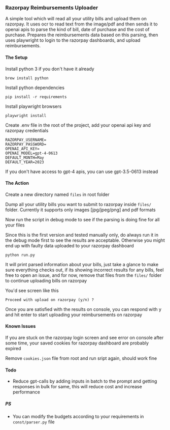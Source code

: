 ### Razorpay Reimbursements Uploader

A simple tool which will read all your utility bills and upload them on razorpay. It uses ocr to read text from the image/pdf and then sends it to openai apis to parse the kind of bill, date of purchase and the cost of purchase. Prepares the reimbursements data based on this parsing, then uses playwright to login to the razorpay dashboards, and upload reimbursements.

#### The Setup

Install python 3 if you don't have it already

```
brew install python
```

Install python dependencies

```
pip install -r requirements
```

Install playwright browsers

```
playwright install
```

Create .env file in the root of the project, add your openai api key and razorpay credentials

```
RAZORPAY_USERNAME=
RAZORPAY_PASSWORD=
OPENAI_API_KEY=
OPENAI_MODEL=gpt-4-0613
DEFAULT_MONTH=May
DEFAULT_YEAR=2023
```

If you don't have access to gpt-4 apis, you can use gpt-3.5-0613 instead

#### The Action

Create a new directory named `files` in root folder

Dump all your utility bills you want to submit to razorpay inside `files/` folder. Currently it supports only images [jpg/jpeg/png] and pdf formats

Now run the script in debug mode to see if the parsing is doing fine for all your files

Since this is the first version and tested manually only, do always run it in the debug mode first to see the results are acceptable. Otherwise you might end up with faulty data uploaded to your razorpay dashboard

```
python run.py
```

It will print parsed information about your bills, just take a glance to make sure everything checks out, if its showing incorrect results for any bills, feel free to open an issue, and for now, remove that files from the `files/` folder to continue uploading bills on razorpay

You'd see screen like this
```
Proceed with upload on razorpay (y/n) ? 
```

Once you are satisfied with the results on console, you can respond with y and hit enter to start uploading your reimbursements on razorpay

#### Known Issues

If you are stuck on the razorpay login screen and see error on console after some time, your saved cookies for razorpay dashboard are probably expired

Remove `cookies.json` file from root and run sript again, should work fine

#### Todo

- Reduce gpt-calls by adding inputs in batch to the prompt and getting responses in bulk for same, this will reduce cost and increase performance

##### PS

- You can modify the budgets according to your requirements in `const/parser.py` file

